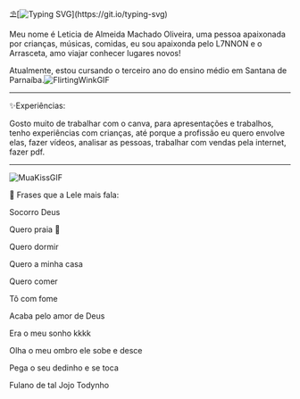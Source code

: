   
⛱️[![Typing SVG](https://readme-typing-svg.herokuapp.com?font=Fira+Code&size=24&pause=1000&color=FFFFFF&width=650&height=30&lines=Ol%C3%A1%2C+pessoas!)](https://git.io/typing-svg)

 


Meu nome é Leticia de Almeida Machado Oliveira, uma pessoa apaixonada por crianças, músicas, comidas, eu sou apaixonda pelo L7NNON e o Arrasceta, amo viajar conhecer lugares novos! 

Atualmente, estou cursando o terceiro ano do ensino médio em Santana de Parnaíba.![FlirtingWinkGIF](https://github.com/user-attachments/assets/fac7667d-1053-4e16-a7c0-dadd4b26e487)
********************************************************************************************************************************************************************************************************
✨Experiências: 

Gosto muito de trabalhar com o canva, para apresentações e trabalhos, tenho experiências com crianças, até porque a profissão eu quero envolve elas, fazer vídeos, analisar as pessoas, trabalhar com vendas pela internet, fazer pdf.

**********************************************************************************************************************************************************************************************************
![MuaKissGIF](https://github.com/user-attachments/assets/5011fc91-c4dc-41c8-90e6-a5540e7fef54)

🦁 Frases que a Lele mais fala:

Socorro Deus 

Quero praia 👙

Quero dormir 

Quero a minha casa 

Quero comer 

Tô com fome 

Acaba pelo amor de Deus 

Era o meu sonho kkkk

Olha o meu ombro ele sobe e desce 

Pega o seu dedinho e se toca 

Fulano de tal Jojo Todynho 
















